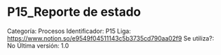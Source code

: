 # P15_Reporte de estado

Categoría: Procesos
Identificador: P15
Liga: https://www.notion.so/e9549f04511143c5b3735cd790aa02f9
Se utiliza?: No
Última versión: 1.0